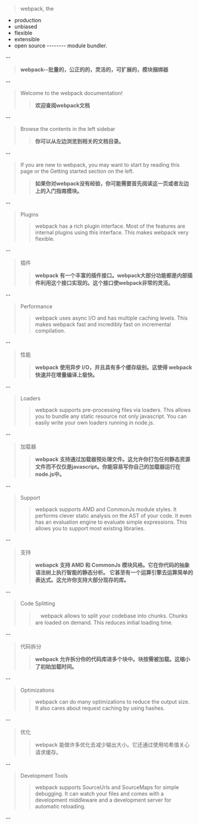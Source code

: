 > webpack, the
* production
* unbiased
* flexible
* extensible
* open source -------- module bundler.

--
> __webpack--批量的，公正的的，灵活的，可扩展的，模块捆绑器__

--
> Welcome to the webpack documentation!
>> __欢迎查阅webpack文档__

--
> Browse the contents in the left sidebar
>> **你可以从左边浏览到相关的文档目录。**

--
> If you are new to webpack, you may want to start by reading this page or the Getting started section on the left.
>> **如果你对webpack没有经验，你可能需要首先阅读这一页或者左边上的入门指南模块。**

--
> Plugins
>> webpack has a rich plugin interface. Most of the features are internal plugins using this interface. This makes webpack very flexible.

--
> 插件
>> **webpack 有一个丰富的插件接口。webpack大部分功能都是内部插件利用这个接口实现的。这个接口使webpack非常的灵活。**

--
> Performance
>> webpack uses async I/O and has multiple caching levels. This makes webpack fast and incredibly fast on incremental compilation.

--
> 性能
>> **webpack 使用异步 I/O，并且具有多个缓存级别。这使得 webpack 快速并在增量编译上极快。**

--
> Loaders
>> webpack supports pre-processing files via loaders. This allows you to bundle any static resource not only javascript. You can easily write your own loaders running in node.js.

--
> 加载器
>> **webpack 支持通过加载器预处理文件。这允许你打包任何静态资源文件而不仅仅是javascript。你能容易写你自己的加载器运行在node.js中。**

--
> Support
>> webpack supports AMD and CommonJs module styles. It performs clever static analysis on the AST of your code. It even has an evaluation engine to evaluate simple expressions. This allows you to support most existing libraries.

--
> 支持
>> **webapck 支持 AMD 和 CommonJs 模块风格。它在你代码的抽象语法树上执行智能的静态分析。 它甚至有一个运算引擎去运算简单的表达式。这允许你支持大部分现存的库。**

--
> Code Splitting
>>　webpack allows to split your codebase into chunks. Chunks are loaded on demand. This reduces initial loading time.

--
> 代码拆分
>> **webpack 允许拆分你的代码库进多个块中。块按需被加载。这缩小了初始加载时间。**

--
> Optimizations
>> webpack can do many optimizations to reduce the output size. It also cares about request caching by using hashes.

--
> 优化
>> webpack 能做许多优化去减少输出大小。它还通过使用哈希值关心请求缓存。

--
> Development Tools
>> webpack supports SourceUrls and SourceMaps for simple debugging. It can watch your files and comes with a development middleware and a development server for automatic reloading.

--
> 

 
